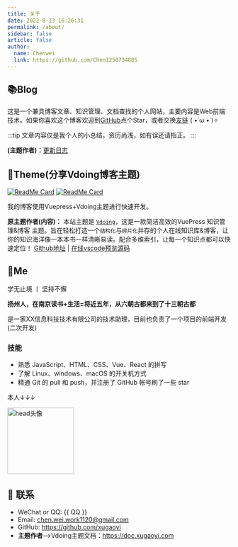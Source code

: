 ```yaml
---
title: 关于
date: 2022-8-13 16:26:31
permalink: /about/
sidebar: false
article: false
author:
  name: Chenwei
  link: https://github.com/Chen1250734885
---
```


## 📚Blog
这是一个兼具博客文章、知识管理、文档查找的个人网站，主要内容是Web前端技术。如果你喜欢这个博客欢迎到[GitHub](https://github.com/xugaoyi/vuepress-theme-vdoing)点个Star，或者交换[友链](/friends/) ( •̀ ω •́ )✧

:::tip
文章内容仅是我个人的小总结，资历尚浅，如有误还请指正。
:::

**(主题作者)：**[更新日志](https://github.com/xugaoyi/vuepress-theme-vdoing/commits/master)


<!-- <div style="width: 300px;height: 300px;position: fixed;bottom: 0;left: 0;z-index: 1;">
  <script type="text/javascript" src="//rf.revolvermaps.com/0/0/8.js?i=5e4x5w8cxxb&amp;m=0&amp;c=ff0000&amp;cr1=ffffff&amp;f=arial&amp;l=33&amp;bv=80" async="async"></script>
</div> -->

<!-- 小熊猫 -->

## 🎨Theme(分享Vdoing博客主题)

[<img src="https://github-readme-stats.vercel.app/api/pin/?username=xugaoyi&repo=vuepress-theme-vdoing" alt="ReadMe Card" class="no-zoom">](https://github.com/xugaoyi/vuepress-theme-vdoing)
[<img src="https://github-readme-stats.vercel.app/api/pin/?username=xugaoyi&amp;repo=vuepress-theme-vdoing-doc" alt="ReadMe Card" class="no-zoom">](https://doc.xugaoyi.com/)

我的博客使用Vuepress+Vdoing主题进行快速开发。

**原主题作者(内容)：**  本站主题是 [`Vdoing`](https://github.com/xugaoyi/vuepress-theme-vdoing)，这是一款简洁高效的VuePress 知识管理&博客 主题。旨在轻松打造一个`结构化`与`碎片化`并存的个人在线知识库&博客，让你的知识海洋像一本本书一样清晰易读。配合多维索引，让每一个知识点都可以快速定位！ [Github地址](https://github.com/xugaoyi/vuepress-theme-vdoing) | [在线vscode预览源码](https://github1s.com/xugaoyi/vuepress-theme-vdoing)

<!-- <a href="https://github.com/xugaoyi/vuepress-theme-vdoing" target="_blank"><img src='https://img.shields.io/github/stars/xugaoyi/vuepress-theme-vdoing' alt='GitHub stars' class="no-zoom"></a>
<a href="https://github.com/xugaoyi/vuepress-theme-vdoing" target="_blank"><img src='https://img.shields.io/github/forks/xugaoyi/vuepress-theme-vdoing' alt='GitHub forks' class="no-zoom"></a> -->


## 🐼Me
学无止境 丨 坚持不懈

**扬州人，在南京读书+生活=将近五年，从六朝古都来到了十三朝古都**

是一家XX信息科技技术有限公司的技术助理，目前也负责了一个项目的前端开发(二次开发)

### 技能
* 熟悉 JavaScript、HTML、CSS、Vue、React 的拼写
* 了解 Linux、windows、macOS 的开关机方式
* 精通 Git 的 pull 和 push，并注册了 GitHub 帐号刷了一些 star

本人↓↓↓

 <img src="https://chenwei-blog-1301583529.cos.ap-chengdu.myqcloud.com/chenblog_head.jpg" width = "150" height = "150" alt="head头像" align=center />

## :email: 联系

- WeChat or QQ: <a :href="qqUrl" class='qq'>{{ QQ }}</a>
- Email:  <a href="mailto:chen.wei.work1120@gmail.com">chen.wei.work1120@gmail.com</a>
- GitHub: <https://github.com/xugaoyi>
- **主题作者**-->Vdoing主题文档：<https://doc.xugaoyi.com>

<script>
  export default {
    data(){
      return {
        QQ: '1250734885',
        qqUrl: `tencent://message/?uin=${this.QQ}&Site=&Menu=yes`
      }
    },
    mounted(){
      const flag =  navigator.userAgent.match(/(phone|pad|pod|iPhone|iPod|ios|iPad|Android|Mobile|BlackBerry|IEMobile|MQQBrowser|JUC|Fennec|wOSBrowser|BrowserNG|WebOS|Symbian|Windows Phone)/i);
      if(flag){
        this.qqUrl = `mqqwpa://im/chat?chat_type=wpa&uin=${this.QQ}&version=1&src_type=web&web_src=oicqzone.com`
      }
    }
  }
</script>
